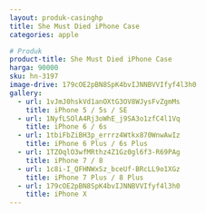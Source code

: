 ```yaml
---
layout: produk-casinghp
title: She Must Died iPhone Case
categories: apple

# Produk
product-title: She Must Died iPhone Case
harga: 90000
sku: hn-3197
image-drive: 179cOE2pBN8SpK4bvIJNNBVVIfyf4l3h0
gallery:
  - url: 1vJmJ0hskVd1anOXtG3OV8WJysFvZgmMs
    title: iPhone 5 / 5s / SE
  - url: 1NyfLSOlA4Rj3oWhE_j9SA3o1zfC4l1Vq
    title: iPhone 6 / 6s
  - url: 1tbiFbZiBH3p_errrz4Wtkx870WnwAwIz
    title: iPhone 6 Plus / 6s Plus
  - url: 1TZOqlO3wfMRthz4Z1Gz0gl6f3-R69PAg
    title: iPhone 7 / 8
  - url: 1c8i-I_QFHNWxSz_bceUf-BRcLL9o1XGz
    title: iPhone 7 Plus / 8 Plus
  - url: 179cOE2pBN8SpK4bvIJNNBVVIfyf4l3h0
    title: iPhone X
---
```

